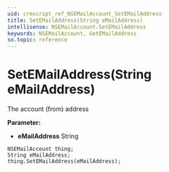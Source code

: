 ```yaml
---
uid: crmscript_ref_NSEMailAccount_SetEMailAddress
title: SetEMailAddress(String eMailAddress)
intellisense: NSEMailAccount.SetEMailAddress
keywords: NSEMailAccount, GetEMailAddress
so.topic: reference
---
```


# SetEMailAddress(String eMailAddress)

The account (from) address

**Parameter:** 
* **eMailAddress** String

```crmscript
NSEMailAccount thing;
String eMailAddress;
thing.SetEMailAddress(eMailAddress);
```

